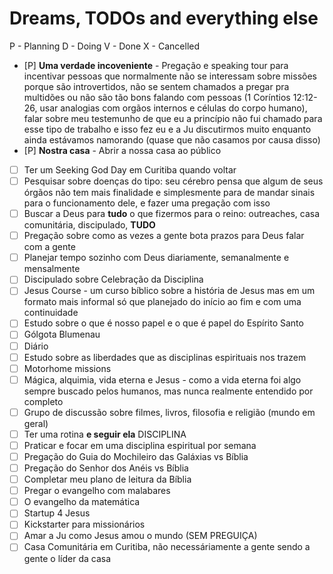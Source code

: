 # Dreams, TODOs and everything else

P - Planning
D - Doing
V - Done
X - Cancelled

- [P] **Uma verdade incoveniente** - Pregação e speaking tour para incentivar
pessoas que normalmente não se interessam sobre missões porque são
introvertidos, não se sentem chamados a pregar pra multidões ou não são tão
bons falando com pessoas (1 Coríntios 12:12-26, usar analogias com orgãos
internos e células do corpo humano), falar sobre meu testemunho de que eu a
princípio não fui chamado para esse tipo de trabalho e isso fez eu e a Ju
discutirmos muito enquanto ainda estávamos namorando (quase que não casamos
por causa disso)
- [P] **Nostra casa** - Abrir a nossa casa ao público

- [ ] Ter um Seeking God Day em Curitiba quando voltar
- [ ] Pesquisar sobre doenças do tipo: seu cérebro pensa que algum de seus
órgãos não tem mais finalidade e simplesmente para de mandar sinais para o
funcionamento dele, e fazer uma pregação com isso
- [ ] Buscar a Deus para **tudo** o que fizermos para o reino: outreaches, casa
comunitária, discipulado, **TUDO**
- [ ] Pregação sobre como as vezes a gente bota prazos para Deus falar com a
gente
- [ ] Planejar tempo sozinho com Deus diariamente, semanalmente e mensalmente
- [ ] Discipulado sobre Celebração da Disciplina
- [ ] Jesus Course - um curso bíblico sobre a história de Jesus mas em um
formato mais informal só que planejado do início ao fim e com uma continuidade
- [ ] Estudo sobre o que é nosso papel e o que é papel do Espírito Santo
- [ ] Gólgota Blumenau
- [ ] Diário
- [ ] Estudo sobre as liberdades que as disciplinas espirituais nos trazem
- [ ] Motorhome missions
- [ ] Mágica, alquimia, vida eterna e Jesus - como a vida eterna foi algo sempre
buscado pelos humanos, mas nunca realmente entendido por completo
- [ ] Grupo de discussão sobre filmes, livros, filosofia e religião (mundo em
geral)
- [ ] Ter uma rotina **e seguir ela** DISCIPLINA
- [ ] Praticar e focar em uma disciplina espiritual por semana
- [ ] Pregação do Guia do Mochileiro das Galáxias vs Bíblia
- [ ] Pregação do Senhor dos Anéis vs Bíblia
- [ ] Completar meu plano de leitura da Bíblia
- [ ] Pregar o evangelho com malabares
- [ ] O evangelho da matemática
- [ ] Startup 4 Jesus
- [ ] Kickstarter para missionários
- [ ] Amar a Ju como Jesus amou o mundo (SEM PREGUIÇA)
- [ ] Casa Comunitária em Curitiba, não necessáriamente a gente sendo a gente o
líder da casa
